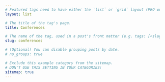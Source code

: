 ```yaml
---
# Featured tags need to have either the `list` or `grid` layout (PRO only).ss
layout: list

# The title of the tag's page.
title: Conferences

# The name of the tag, used in a post's front matter (e.g. tags: [<slug>]).
slug: conferences

# (Optional) You can disable grouping posts by date.
# no_groups: true

# Exclude this example category from the sitemap.
# DON'T USE THIS SETTING IN YOUR CATEGORIES!
sitemap: true
---
```

